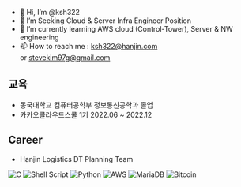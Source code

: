 - 👋 Hi, I’m @ksh322
- 👀 I’m Seeking Cloud & Server Infra Engineer Position
- 🌱 I’m currently learning AWS cloud (Control-Tower), Server & NW engineering
- 📫 How to reach me : ksh322@hanjin.com <br> or stevekim97g@gmail.com 
## 교육 </br>
- 동국대학교 컴퓨터공학부 정보통신공학과 졸업<br>
- 카카오클라우드스쿨 1기 2022.06 ~ 2022.12 <br>
## Career </br>
- Hanjin Logistics DT Planning Team

![C](https://img.shields.io/badge/c-%2300599C.svg?style=for-the-badge&logo=c&logoColor=white)
![Shell Script](https://img.shields.io/badge/shell_script-%23121011.svg?style=for-the-badge&logo=gnu-bash&logoColor=white)
![Python](https://img.shields.io/badge/python-3670A0?style=for-the-badge&logo=python&logoColor=ffdd54)
![AWS](https://img.shields.io/badge/AWS-%23FF9900.svg?style=for-the-badge&logo=amazon-aws&logoColor=white)
![MariaDB](https://img.shields.io/badge/MariaDB-003545?style=for-the-badge&logo=mariadb&logoColor=white)
![Bitcoin](https://img.shields.io/badge/Bitcoin-000?style=for-the-badge&logo=bitcoin&logoColor=white)
<!---
ksh322/ksh322 is a ✨ special ✨ repository because its `README.md` (this file) appears on your GitHub profile.
You can click the Preview link to take a look at your changes.
--->
